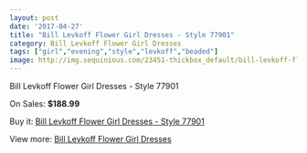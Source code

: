 ```yaml
---
layout: post
date: '2017-04-27'
title: "Bill Levkoff Flower Girl Dresses - Style 77901"
category: Bill Levkoff Flower Girl Dresses
tags: ["girl","evening","style","levkoff","beaded"]
image: http://img.sequinious.com/23451-thickbox_default/bill-levkoff-flower-girl-dresses-style-77901.jpg
---
```

Bill Levkoff Flower Girl Dresses - Style 77901

On Sales: **$188.99**
<a href="https://www.sequinious.com/bill-levkoff-flower-girl-dresses/10162-bill-levkoff-flower-girl-dresses-style-77901.html"><amp-img layout="responsive" width="600" height="600" src="//img.sequinious.com/23451-thickbox_default/bill-levkoff-flower-girl-dresses-style-77901.jpg" alt="Bill Levkoff Flower Girl Dresses - Style 77901 0" /></a>

Buy it: [Bill Levkoff Flower Girl Dresses - Style 77901](https://www.sequinious.com/bill-levkoff-flower-girl-dresses/10162-bill-levkoff-flower-girl-dresses-style-77901.html "Bill Levkoff Flower Girl Dresses - Style 77901")

View more: [Bill Levkoff Flower Girl Dresses](https://www.sequinious.com/49-bill-levkoff-flower-girl-dresses "Bill Levkoff Flower Girl Dresses")